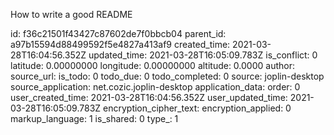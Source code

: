 How to write a good README

id: f36c21501f43427c87602de7f0bbcb04
parent_id: a97b15594d88499592f5e4827a413af9
created_time: 2021-03-28T16:04:56.352Z
updated_time: 2021-03-28T16:05:09.783Z
is_conflict: 0
latitude: 0.00000000
longitude: 0.00000000
altitude: 0.0000
author: 
source_url: 
is_todo: 0
todo_due: 0
todo_completed: 0
source: joplin-desktop
source_application: net.cozic.joplin-desktop
application_data: 
order: 0
user_created_time: 2021-03-28T16:04:56.352Z
user_updated_time: 2021-03-28T16:05:09.783Z
encryption_cipher_text: 
encryption_applied: 0
markup_language: 1
is_shared: 0
type_: 1